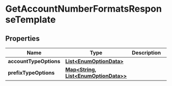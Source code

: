 # GetAccountNumberFormatsResponseTemplate

## Properties
Name | Type | Description | Notes
------------ | ------------- | ------------- | -------------
**accountTypeOptions** | [**List&lt;EnumOptionData&gt;**](EnumOptionData.md) |  |  [optional]
**prefixTypeOptions** | [**Map&lt;String, List&lt;EnumOptionData&gt;&gt;**](List.md) |  |  [optional]
